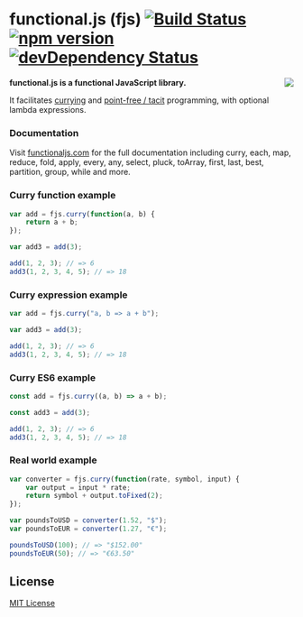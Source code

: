 # functional.js (fjs) [![Build Status](https://travis-ci.org/functionaljs/functional-js.png?branch=master)](https://travis-ci.org/functionaljs/functional-js) [![npm version](https://badge.fury.io/js/functional.js.png)](https://npmjs.org/package/functional.js) [![devDependency Status](https://david-dm.org/functionaljs/functional-js/dev-status.png)](https://david-dm.org/functionaljs/functional-js#info=devDependencies)

<img align="right" src="http://functionaljs.com/css/images/logo@2x.png">

**functional.js is a functional JavaScript library.**

It facilitates [currying](http://en.wikipedia.org/wiki/Currying) and [point-free / tacit](http://en.wikipedia.org/wiki/Tacit_programming) programming, with optional lambda expressions.

### Documentation

Visit [functionaljs.com](http://functionaljs.com/) for the full documentation including curry, each, map, reduce, fold, apply, every, any, select, pluck, toArray, first, last, best, partition, group, while and more.

### Curry function example

```javascript
var add = fjs.curry(function(a, b) {
    return a + b;
});

var add3 = add(3);

add(1, 2, 3); // => 6
add3(1, 2, 3, 4, 5); // => 18
```

### Curry expression example

```javascript
var add = fjs.curry("a, b => a + b");

var add3 = add(3);

add(1, 2, 3); // => 6
add3(1, 2, 3, 4, 5); // => 18
```

### Curry ES6 example

```javascript
const add = fjs.curry((a, b) => a + b);

const add3 = add(3);

add(1, 2, 3); // => 6
add3(1, 2, 3, 4, 5); // => 18
```

### Real world example

```javascript
var converter = fjs.curry(function(rate, symbol, input) {
    var output = input * rate;
    return symbol + output.toFixed(2);
});

var poundsToUSD = converter(1.52, "$");
var poundsToEUR = converter(1.27, "€");

poundsToUSD(100); // => "$152.00"
poundsToEUR(50); // => "€63.50"
```

## License

[MIT License](http://ilee.mit-license.org)
